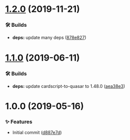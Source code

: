 # [1.2.0](https://github.com/wmfs/cardscript-component/compare/v1.1.0...v1.2.0) (2019-11-21)


### 🛠 Builds

* **deps:** update many deps ([878e827](https://github.com/wmfs/cardscript-component/commit/878e827adef3b25109bd95192e75dabde5077822))

# [1.1.0](https://github.com/wmfs/cardscript-component/compare/v1.0.0...v1.1.0) (2019-06-11)


### 🛠 Builds

* **deps:** update cardscript-to-quasar to 1.48.0 ([aea38e3](https://github.com/wmfs/cardscript-component/commit/aea38e3))

# 1.0.0 (2019-05-16)


### ✨ Features

* Initial commit ([d887e7d](https://github.com/wmfs/cardscript-component/commit/d887e7d))

